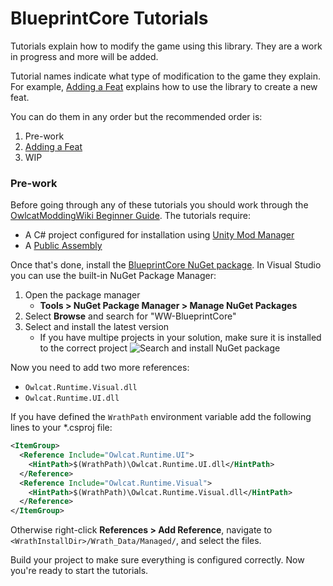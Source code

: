 ﻿# BlueprintCore Tutorials

Tutorials explain how to modify the game using this library. They are a work in progress and more will be added.

Tutorial names indicate what type of modification to the game they explain. For example, [Adding a Feat](feat.md) explains how to use the library to create a new feat.

You can do them in any order but the recommended order is:

1. Pre-work
2. [Adding a Feat](feat.md)
3. WIP

### Pre-work

Before going through any of these tutorials you should work through the [OwlcatModdingWiki Beginner Guide](https://github.com/WittleWolfie/OwlcatModdingWiki/wiki/Beginner-Guide). The tutorials require:

* A C# project configured for installation using [Unity Mod Manager](https://www.nexusmods.com/site/mods/21)
* A [Public Assembly](https://github.com/WittleWolfie/OwlcatModdingWiki/wiki/Publicise-Assemblies)

Once that's done, install the [BlueprintCore NuGet package](https://www.nuget.org/packages/WW-Blueprint-Core). In Visual Studio you can use the built-in NuGet Package Manager:

1. Open the package manager
    * **Tools > NuGet Package Manager > Manage NuGet Packages**
2. Select **Browse** and search for "WW-BlueprintCore"
3. Select and install the latest version
    * If you have multipe projects in your solution, make sure it is installed to the correct project
![Search and install NuGet package](~/images/install_with_nuget.png)

Now you need to add two more references:

* `Owlcat.Runtime.Visual.dll`
* `Owlcat.Runtime.UI.dll`

If you have defined the `WrathPath` environment variable add the following lines to your *.csproj file:

```xml
<ItemGroup>
  <Reference Include="Owlcat.Runtime.UI">
    <HintPath>$(WrathPath)\Owlcat.Runtime.UI.dll</HintPath>
  </Reference>
  <Reference Include="Owlcat.Runtime.Visual">
    <HintPath>$(WrathPath)\Owlcat.Runtime.Visual.dll</HintPath>
  </Reference>
</ItemGroup>
```

Otherwise right-click **References > Add Reference**, navigate to `<WrathInstallDir>/Wrath_Data/Managed/`, and select the files.

Build your project to make sure everything is configured correctly. Now you're ready to start the tutorials.